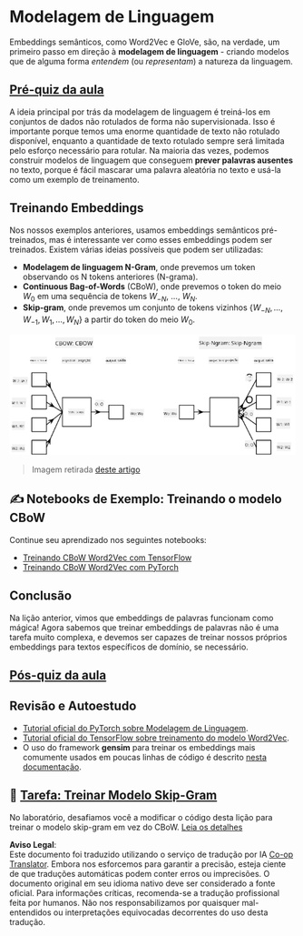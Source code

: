 <!--
CO_OP_TRANSLATOR_METADATA:
{
  "original_hash": "31b46ba1f3aa78578134d4829f88be53",
  "translation_date": "2025-08-26T08:31:15+00:00",
  "source_file": "lessons/5-NLP/15-LanguageModeling/README.md",
  "language_code": "br"
}
-->
# Modelagem de Linguagem

Embeddings semânticos, como Word2Vec e GloVe, são, na verdade, um primeiro passo em direção à **modelagem de linguagem** - criando modelos que de alguma forma *entendem* (ou *representam*) a natureza da linguagem.

## [Pré-quiz da aula](https://ff-quizzes.netlify.app/en/ai/quiz/29)

A ideia principal por trás da modelagem de linguagem é treiná-los em conjuntos de dados não rotulados de forma não supervisionada. Isso é importante porque temos uma enorme quantidade de texto não rotulado disponível, enquanto a quantidade de texto rotulado sempre será limitada pelo esforço necessário para rotular. Na maioria das vezes, podemos construir modelos de linguagem que conseguem **prever palavras ausentes** no texto, porque é fácil mascarar uma palavra aleatória no texto e usá-la como um exemplo de treinamento.

## Treinando Embeddings

Nos nossos exemplos anteriores, usamos embeddings semânticos pré-treinados, mas é interessante ver como esses embeddings podem ser treinados. Existem várias ideias possíveis que podem ser utilizadas:

* **Modelagem de linguagem N-Gram**, onde prevemos um token observando os N tokens anteriores (N-grama).
* **Continuous Bag-of-Words** (CBoW), onde prevemos o token do meio $W_0$ em uma sequência de tokens $W_{-N}$, ..., $W_N$.
* **Skip-gram**, onde prevemos um conjunto de tokens vizinhos {$W_{-N},\dots, W_{-1}, W_1,\dots, W_N$} a partir do token do meio $W_0$.

![imagem do artigo sobre conversão de palavras em vetores](../../../../../translated_images/example-algorithms-for-converting-words-to-vectors.fbe9207a726922f6f0f5de66427e8a6eda63809356114e28fb1fa5f4a83ebda7.br.png)

> Imagem retirada [deste artigo](https://arxiv.org/pdf/1301.3781.pdf)

## ✍️ Notebooks de Exemplo: Treinando o modelo CBoW

Continue seu aprendizado nos seguintes notebooks:

* [Treinando CBoW Word2Vec com TensorFlow](../../../../../lessons/5-NLP/15-LanguageModeling/CBoW-TF.ipynb)
* [Treinando CBoW Word2Vec com PyTorch](../../../../../lessons/5-NLP/15-LanguageModeling/CBoW-PyTorch.ipynb)

## Conclusão

Na lição anterior, vimos que embeddings de palavras funcionam como mágica! Agora sabemos que treinar embeddings de palavras não é uma tarefa muito complexa, e devemos ser capazes de treinar nossos próprios embeddings para textos específicos de domínio, se necessário.

## [Pós-quiz da aula](https://ff-quizzes.netlify.app/en/ai/quiz/30)

## Revisão e Autoestudo

* [Tutorial oficial do PyTorch sobre Modelagem de Linguagem](https://pytorch.org/tutorials/beginner/nlp/word_embeddings_tutorial.html).
* [Tutorial oficial do TensorFlow sobre treinamento do modelo Word2Vec](https://www.TensorFlow.org/tutorials/text/word2vec).
* O uso do framework **gensim** para treinar os embeddings mais comumente usados em poucas linhas de código é descrito [nesta documentação](https://pytorch.org/tutorials/beginner/nlp/word_embeddings_tutorial.html).

## 🚀 [Tarefa: Treinar Modelo Skip-Gram](lab/README.md)

No laboratório, desafiamos você a modificar o código desta lição para treinar o modelo skip-gram em vez do CBoW. [Leia os detalhes](lab/README.md)

**Aviso Legal**:  
Este documento foi traduzido utilizando o serviço de tradução por IA [Co-op Translator](https://github.com/Azure/co-op-translator). Embora nos esforcemos para garantir a precisão, esteja ciente de que traduções automáticas podem conter erros ou imprecisões. O documento original em seu idioma nativo deve ser considerado a fonte oficial. Para informações críticas, recomenda-se a tradução profissional feita por humanos. Não nos responsabilizamos por quaisquer mal-entendidos ou interpretações equivocadas decorrentes do uso desta tradução.